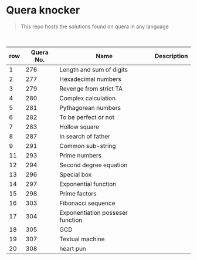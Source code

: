 # Quera knocker

> This repo hosts the solutions found on quera in any language
<br>


| row | Quera No. | Name                              | Description |
|-----|-----------|-----------------------------------|-------------|
| 1   | 276       | Length and sum of digits          |             |
| 2   | 277       | Hexadecimal numbers               |             |
| 3   | 279       | Revenge from strict TA            |             |
| 4   | 280       | Complex calculation               |             |
| 5   | 281       | Pythagorean numbers               |             |
| 6   | 282       | To be perfect or not              |             |
| 7   | 283       | Hollow square                     |             |
| 8   | 287       | In search of father               |             |
| 9   | 291       | Common sub-string                 |             |
| 11  | 293       | Prime numbers                     |             |
| 12  | 294       | Second degree equation            |             |
| 13  | 296       | Special box                       |             |
| 14  | 297       | Exponential function              |             |
| 15  | 298       | Prime factors                     |             |
| 16  | 303       | Fibonacci sequence                |             |
| 17  | 304       | Exponentiation posseser function |             |
| 18  | 305       | GCD                               |             |
| 19  | 307       | Textual machine                   |             |
| 20  | 308       | heart pun                         |             |

